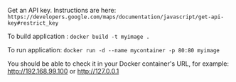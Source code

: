Get an API key. Instructions are here: `https://developers.google.com/maps/documentation/javascript/get-api-key#restrict_key`

To build application : `docker build -t myimage .`

To run application: `docker run -d --name mycontainer -p 80:80 myimage`

You should be able to check it in your Docker container's URL, for example: http://192.168.99.100 or http://127.0.0.1

